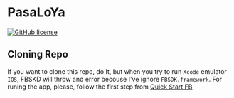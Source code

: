 # PasaLoYa

[![GitHub license](https://img.shields.io/github/license/Naereen/StrapDown.js.svg)](https://github.com/VGamezz19/pasaLoYa/blob/master/LICENSE)

## Cloning Repo

If you want to clone this repo, do It, but when you try to run `Xcode` emulator `IOS`, FBSKD will throw and error becouse I've ignore `FBSDK.framework`.
For runing the app, please, follow the first step from [Quick Start FB](https://developers.facebook.com/quickstarts/)